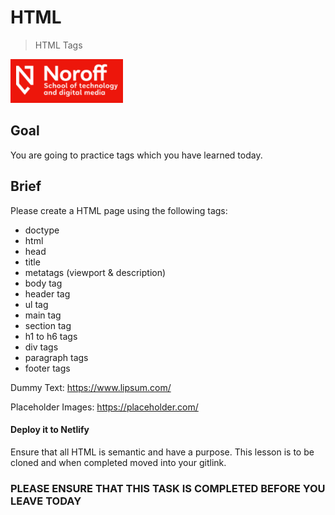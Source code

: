 # HTML 

> HTML Tags

<img src="./img/noroff-logo.png" width="180">

## Goal

You are going to practice tags which you have learned today.

## Brief

Please create a HTML page using the following tags:

- doctype
- html
- head
- title
- metatags (viewport & description)
- body tag
- header tag
- ul tag
- main tag
- section tag
- h1 to h6 tags
- div tags
- paragraph tags
- footer tags

Dummy Text: https://www.lipsum.com/

Placeholder Images: https://placeholder.com/

#### Deploy it to Netlify

Ensure that all HTML is semantic and have a purpose. This lesson is to be cloned and when completed moved into your gitlink.
### PLEASE ENSURE THAT THIS TASK IS COMPLETED BEFORE YOU LEAVE TODAY

